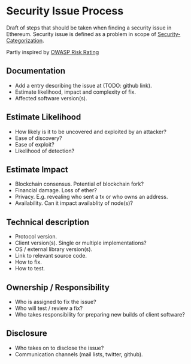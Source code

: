 # Security Issue Process

Draft of steps that should be taken when finding a security issue in Ethereum. Security issue is defined as a problem in scope of [Security-Categorization](/concepts/security-categorization.md).

Partly inspired by [OWASP Risk Rating](https://www.owasp.org/index.php/OWASP_Risk_Rating_Methodology)

## Documentation

-   Add a entry describing the issue at (TODO: github link).
-   Estimate likelihood, impact and complexity of fix.
-   Affected software version(s).

## Estimate Likelihood

-   How likely is it to be uncovered and exploited by an attacker?
-   Ease of discovery?
-   Ease of exploit?
-   Likelihood of detection?

## Estimate Impact

-   Blockchain consensus. Potential of blockchain fork?
-   Financial damage. Loss of ether?
-   Privacy. E.g. revealing who sent a tx or who owns an address.
-   Availability. Can it impact availablity of node(s)?

## Technical description

-   Protocol version.
-   Client version(s). Single or multiple implementations?
-   OS / external library version(s).
-   Link to relevant source code.
-   How to fix.
-   How to test.

## Ownership / Responsibility

-   Who is assigned to fix the issue?
-   Who will test / review a fix?
-   Who takes responsibility for preparing new builds of client software?

## Disclosure

-   Who takes on to disclose the issue?
-   Communication channels (mail lists, twitter, github).
